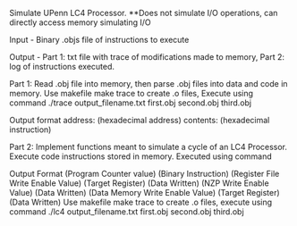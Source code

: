 Simulate UPenn LC4 Processor. **Does not simulate I/O operations, can directly access memory simulating I/O

Input - Binary .objs file of instructions to execute

Output - Part 1: txt file with trace of modifications made to memory, Part 2: log of instructions executed.

Part 1:
Read .obj file into memory, then parse .obj files into data and code in memory.
Use makefile make trace to create .o files, Execute using command ./trace output_filename.txt first.obj second.obj third.obj

Output format 
address: (hexadecimal address) contents: (hexadecimal instruction)


Part 2:
Implement functions meant to simulate a cycle of an LC4 Processor. Execute code instructions stored in memory.
Executed using command 

Output Format
(Program Counter value) (Binary Instruction) (Register File Write Enable Value) (Target Register) (Data Written) (NZP Write Enable Value) (Data Written) (Data Memory Write Enable Value) (Target Register) (Data Written)
Use makefile make trace to create .o files, execute using command ./lc4 output_filename.txt first.obj second.obj third.obj
